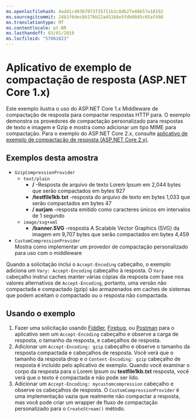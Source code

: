 ```yaml
---
ms.openlocfilehash: 4add1c40387073f35711b2c8db27e48657a18192
ms.sourcegitcommit: 24b1f6decbb17bb22a45166e5fdb0845c65af498
ms.translationtype: MT
ms.contentlocale: pt-BR
ms.lasthandoff: 03/01/2019
ms.locfileid: "57061623"
---
```

# <a name="response-compression-sample-application-aspnet-core-1x"></a>Aplicativo de exemplo de compactação de resposta (ASP.NET Core 1.x)

Este exemplo ilustra o uso do ASP.NET Core 1.x Middleware de compactação de resposta para compactar respostas HTTP para. O exemplo demonstra os provedores de compactação personalizado para respostas de texto e imagem e Gzip e mostra como adicionar um tipo MIME para compactação. Para o exemplo do ASP.NET Core 2.x, consulte [aplicativo de exemplo de compactação de resposta (ASP.NET Core 2.x)](https://github.com/aspnet/Docs/tree/master/aspnetcore/performance/response-compression/samples/2.x).

## <a name="examples-in-this-sample"></a>Exemplos desta amostra

* `GzipCompressionProvider`
  * `text/plain`
    * **/** -Resposta de arquivo de texto Lorem Ipsum em 2,044 bytes que serão compactados em bytes 927
    * **/testfile1kb.txt** -resposta do arquivo de texto em bytes 1,033 que serão compactados em bytes 47
    * **/ surjam** -resposta emitido como caracteres únicos em intervalos de 1 segundo
  * `image/svg+xml`
    * **/banner.SVG** -resposta A Scalable Vector Graphics (SVG) da imagem em 9,707 bytes que serão compactados em bytes 4,459
* `CustomCompressionProvider`<br>Mostra como implementar um provedor de compactação personalizado para uso com o middleware

Quando a solicitação inclui o `Accept-Encoding` cabeçalho, o exemplo adiciona um `Vary: Accept-Encoding` cabeçalho à resposta. O `Vary` cabeçalho instrui caches manter várias cópias da resposta com base nos valores alternativos de `Accept-Encoding`, portanto, uma versão não compactada e compactado (gzip) são armazenados em caches de sistemas que podem aceitam o compactado ou o resposta não compactada.

## <a name="using-the-sample"></a>Usando o exemplo

1. Fazer uma solicitação usando [Fiddler](http://www.telerik.com/fiddler), [Firebug](http://getfirebug.com/), ou [Postman](https://www.getpostman.com/) para o aplicativo sem um `Accept-Encoding` cabeçalho e observe a carga de resposta, o tamanho da resposta, e cabeçalhos de resposta.
1. Adicionar um `Accept-Encoding: gzip` cabeçalho e observe o tamanho da resposta compactada e cabeçalhos de resposta. Você verá que o tamanho da resposta drop e o `Content-Encoding: gzip` cabeçalho de resposta é incluído pelo aplicativo de exemplo. Quando você examinar o corpo da resposta para o Lorem Ipsum ou **testfile1kb.txt** resposta, você verá que o texto é compactada e não pode ser lido.
1. Adicionar um `Accept-Encoding: mycustomcompression` cabeçalho e observe os cabeçalhos de resposta. O `CustomCompressionProvider` é uma implementação vazia que realmente não compactar a resposta, mas você pode criar um wrapper de fluxo de compactação personalizado para o `CreateStream()` método.
